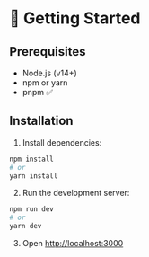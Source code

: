 # 🚀 Getting Started

## Prerequisites

- Node.js (v14+)
- npm or yarn
- pnpm ✅

## Installation

1. Install dependencies:

```bash
npm install
# or
yarn install
```

2. Run the development server:

```bash
npm run dev
# or
yarn dev
```

3. Open [http://localhost:3000](http://localhost:3000)
